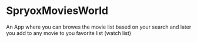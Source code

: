 # SpryoxMoviesWorld
An App where you can browes the movie list based on your search and later you add to any movie to you favorite list (watch list)

